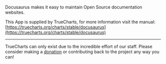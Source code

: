 Docusaurus makes it easy to maintain Open Source documentation websites.

This App is supplied by TrueCharts, for more information visit the manual: [https://truecharts.org/charts/stable/docusaurus](https://truecharts.org/charts/stable/docusaurus)

---

TrueCharts can only exist due to the incredible effort of our staff.
Please consider making a [donation](https://truecharts.org/sponsor) or contributing back to the project any way you can!
